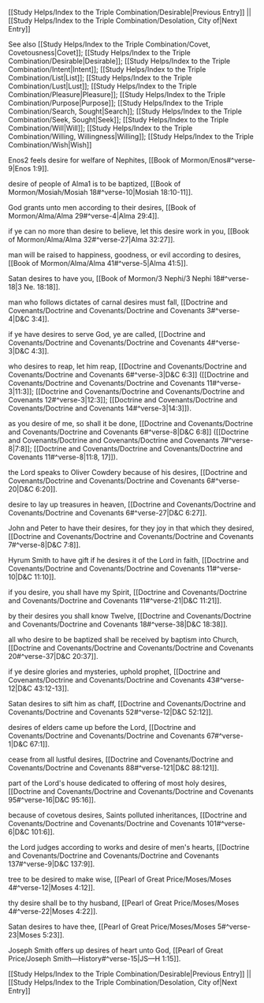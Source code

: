 [[Study Helps/Index to the Triple Combination/Desirable|Previous Entry]]  ||  [[Study Helps/Index to the Triple Combination/Desolation, City of|Next Entry]]

 See also [[Study Helps/Index to the Triple Combination/Covet, Covetousness|Covet]]; [[Study Helps/Index to the Triple Combination/Desirable|Desirable]]; [[Study Helps/Index to the Triple Combination/Intent|Intent]]; [[Study Helps/Index to the Triple Combination/List|List]]; [[Study Helps/Index to the Triple Combination/Lust|Lust]]; [[Study Helps/Index to the Triple Combination/Pleasure|Pleasure]]; [[Study Helps/Index to the Triple Combination/Purpose|Purpose]]; [[Study Helps/Index to the Triple Combination/Search, Sought|Search]]; [[Study Helps/Index to the Triple Combination/Seek, Sought|Seek]]; [[Study Helps/Index to the Triple Combination/Will|Will]]; [[Study Helps/Index to the Triple Combination/Willing, Willingness|Willing]]; [[Study Helps/Index to the Triple Combination/Wish|Wish]]

 Enos2 feels desire for welfare of Nephites, [[Book of Mormon/Enos#^verse-9|Enos 1:9]].

 desire of people of Alma1 is to be baptized, [[Book of Mormon/Mosiah/Mosiah 18#^verse-10|Mosiah 18:10-11]].

 God grants unto men according to their desires, [[Book of Mormon/Alma/Alma 29#^verse-4|Alma 29:4]].

 if ye can no more than desire to believe, let this desire work in you, [[Book of Mormon/Alma/Alma 32#^verse-27|Alma 32:27]].

 man will be raised to happiness, goodness, or evil according to desires, [[Book of Mormon/Alma/Alma 41#^verse-5|Alma 41:5]].

 Satan desires to have you, [[Book of Mormon/3 Nephi/3 Nephi 18#^verse-18|3 Ne. 18:18]].

 man who follows dictates of carnal desires must fall, [[Doctrine and Covenants/Doctrine and Covenants/Doctrine and Covenants 3#^verse-4|D&C 3:4]].

 if ye have desires to serve God, ye are called, [[Doctrine and Covenants/Doctrine and Covenants/Doctrine and Covenants 4#^verse-3|D&C 4:3]].

 who desires to reap, let him reap, [[Doctrine and Covenants/Doctrine and Covenants/Doctrine and Covenants 6#^verse-3|D&C 6:3]] ([[Doctrine and Covenants/Doctrine and Covenants/Doctrine and Covenants 11#^verse-3|11:3]]; [[Doctrine and Covenants/Doctrine and Covenants/Doctrine and Covenants 12#^verse-3|12:3]]; [[Doctrine and Covenants/Doctrine and Covenants/Doctrine and Covenants 14#^verse-3|14:3]]).

 as you desire of me, so shall it be done, [[Doctrine and Covenants/Doctrine and Covenants/Doctrine and Covenants 6#^verse-8|D&C 6:8]] ([[Doctrine and Covenants/Doctrine and Covenants/Doctrine and Covenants 7#^verse-8|7:8]]; [[Doctrine and Covenants/Doctrine and Covenants/Doctrine and Covenants 11#^verse-8|11:8, 17]]).

 the Lord speaks to Oliver Cowdery because of his desires, [[Doctrine and Covenants/Doctrine and Covenants/Doctrine and Covenants 6#^verse-20|D&C 6:20]].

 desire to lay up treasures in heaven, [[Doctrine and Covenants/Doctrine and Covenants/Doctrine and Covenants 6#^verse-27|D&C 6:27]].

 John and Peter to have their desires, for they joy in that which they desired, [[Doctrine and Covenants/Doctrine and Covenants/Doctrine and Covenants 7#^verse-8|D&C 7:8]].

 Hyrum Smith to have gift if he desires it of the Lord in faith, [[Doctrine and Covenants/Doctrine and Covenants/Doctrine and Covenants 11#^verse-10|D&C 11:10]].

 if you desire, you shall have my Spirit, [[Doctrine and Covenants/Doctrine and Covenants/Doctrine and Covenants 11#^verse-21|D&C 11:21]].

 by their desires you shall know Twelve, [[Doctrine and Covenants/Doctrine and Covenants/Doctrine and Covenants 18#^verse-38|D&C 18:38]].

 all who desire to be baptized shall be received by baptism into Church, [[Doctrine and Covenants/Doctrine and Covenants/Doctrine and Covenants 20#^verse-37|D&C 20:37]].

 if ye desire glories and mysteries, uphold prophet, [[Doctrine and Covenants/Doctrine and Covenants/Doctrine and Covenants 43#^verse-12|D&C 43:12-13]].

 Satan desires to sift him as chaff, [[Doctrine and Covenants/Doctrine and Covenants/Doctrine and Covenants 52#^verse-12|D&C 52:12]].

 desires of elders came up before the Lord, [[Doctrine and Covenants/Doctrine and Covenants/Doctrine and Covenants 67#^verse-1|D&C 67:1]].

 cease from all lustful desires, [[Doctrine and Covenants/Doctrine and Covenants/Doctrine and Covenants 88#^verse-121|D&C 88:121]].

 part of the Lord's house dedicated to offering of most holy desires, [[Doctrine and Covenants/Doctrine and Covenants/Doctrine and Covenants 95#^verse-16|D&C 95:16]].

 because of covetous desires, Saints polluted inheritances, [[Doctrine and Covenants/Doctrine and Covenants/Doctrine and Covenants 101#^verse-6|D&C 101:6]].

 the Lord judges according to works and desire of men's hearts, [[Doctrine and Covenants/Doctrine and Covenants/Doctrine and Covenants 137#^verse-9|D&C 137:9]].

 tree to be desired to make wise, [[Pearl of Great Price/Moses/Moses 4#^verse-12|Moses 4:12]].

 thy desire shall be to thy husband, [[Pearl of Great Price/Moses/Moses 4#^verse-22|Moses 4:22]].

 Satan desires to have thee, [[Pearl of Great Price/Moses/Moses 5#^verse-23|Moses 5:23]].

 Joseph Smith offers up desires of heart unto God, [[Pearl of Great Price/Joseph Smith—History#^verse-15|JS—H 1:15]].

[[Study Helps/Index to the Triple Combination/Desirable|Previous Entry]]  ||  [[Study Helps/Index to the Triple Combination/Desolation, City of|Next Entry]]